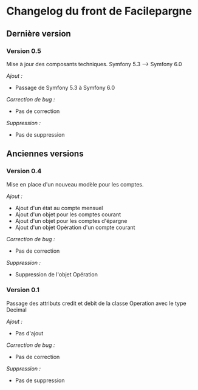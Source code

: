 # Changelog du front de Facilepargne

## Dernière version
### Version 0.5
Mise à jour des composants techniques.
Symfony 5.3 --> Symfony 6.0

*Ajout :*
* Passage de Symfony 5.3 à Symfony 6.0

*Correction de bug :*
* Pas de correction

*Suppression :*
* Pas de suppression

## Anciennes versions
### Version 0.4
Mise en place d'un nouveau modèle pour les comptes.

*Ajout :*
* Ajout d'un état au compte mensuel
* Ajout d'un objet pour les comptes courant
* Ajout d'un objet pour les comptes d'épargne
* Ajout d'un objet Opération d'un compte courant

*Correction de bug :*
* Pas de correction

*Suppression :*
* Suppression de l'objet Opération

### Version 0.1
Passage des attributs credit et debit de la classe Operation avec le type Decimal

*Ajout :*
* Pas d'ajout

*Correction de bug :*
* Pas de correction

*Suppression :*
* Pas de suppression